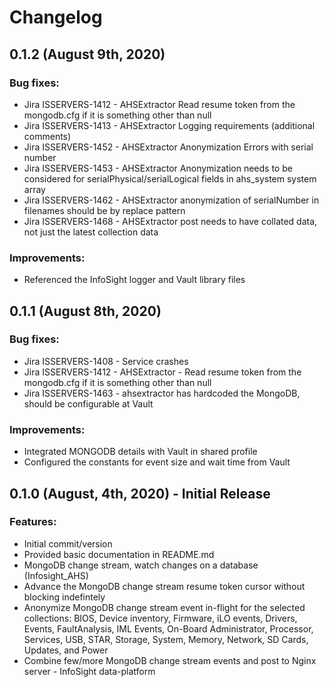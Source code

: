 # Changelog

## 0.1.2 (August 9th, 2020)
### Bug fixes:
- Jira ISSERVERS-1412 - AHSExtractor Read resume token from the mongodb.cfg if it is something other than null 
- Jira ISSERVERS-1413 - AHSExtractor Logging requirements (additional comments)
- Jira ISSERVERS-1452 - AHSExtractor Anonymization Errors with serial number
- Jira ISSERVERS-1453 - AHSExtractor Anonymization needs to be considered for serialPhysical/serialLogical fields in ahs_system system array
- Jira ISSERVERS-1462 - AHSExtractor anonymization of serialNumber in filenames should be by replace pattern
- Jira ISSERVERS-1468 - AHSExtractor post needs to have collated data, not just the latest collection data

### Improvements:
- Referenced the InfoSight logger and Vault library files

## 0.1.1 (August 8th, 2020) 
### Bug fixes:
- Jira ISSERVERS-1408 - Service crashes 
- Jira ISSERVERS-1412 - AHSExtractor - Read resume token from the mongodb.cfg if it is something other than null 
- Jira ISSERVERS-1463 - ahsextractor has hardcoded the MongoDB, should be configurable at Vault 

### Improvements:
- Integrated MONGODB details with Vault in shared profile
- Configured the constants for event size and wait time from Vault

## 0.1.0 (August, 4th, 2020) - Initial Release
### Features:
- Initial commit/version
- Provided basic documentation in README.md
- MongoDB change stream, watch changes on a database (Infosight_AHS)
- Advance the MongoDB change stream resume token cursor without blocking indefintely 
- Anonymize MongoDB change stream event in-flight for the selected collections: BIOS, Device inventory, Firmware, iLO events, Drivers, Events, FaultAnalysis, IML Events, On-Board Administrator, Processor, Services, USB, STAR, Storage, System, Memory, Network, SD Cards, Updates, and Power
- Combine few/more MongoDB change stream events and post to Nginx server - InfoSight data-platform
